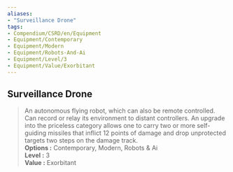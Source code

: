 ```yaml
---
aliases:
- "Surveillance Drone"
tags:
- Compendium/CSRD/en/Equipment
- Equipment/Contemporary
- Equipment/Modern
- Equipment/Robots-And-Ai
- Equipment/Level/3
- Equipment/Value/Exorbitant
---
```


  
## Surveillance Drone  
  
>An autonomous flying robot, which can also be remote controlled. Can record or relay its environment to distant controllers. An upgrade into the priceless category allows one to carry two or more self-guiding missiles that inflict 12 points of damage and drop unprotected targets two steps on the damage track.  
> **Options :** Contemporary, Modern, Robots & Ai  
> **Level :** 3  
> **Value :** Exorbitant